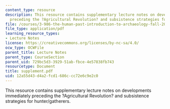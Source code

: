 ```yaml
---
content_type: resource
description: This resource contains supplementary lecture notes on developments immediately
  preceding the ?Agricultural Revolution? and subsistence strategies for hunter/gatherers.
file: /courses/3-986-the-human-past-introduction-to-archaeology-fall-2006/12a55d43d4a2fcd1686ccc72e6c9e2c0_supplement.pdf
file_type: application/pdf
learning_resource_types:
- Lecture Notes
license: https://creativecommons.org/licenses/by-nc-sa/4.0/
ocw_type: OCWFile
parent_title: Lecture Notes
parent_type: CourseSection
parent_uid: 729bc5d3-3929-51ab-fbce-4e57838fb743
resourcetype: Document
title: supplement.pdf
uid: 12a55d43-d4a2-fcd1-686c-cc72e6c9e2c0
---
```

This resource contains supplementary lecture notes on developments immediately preceding the ?Agricultural Revolution? and subsistence strategies for hunter/gatherers.